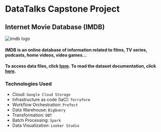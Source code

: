 # DataTalks Capstone Project

## Internet Movie Database (IMDB)
![imdb logo](https://upload.wikimedia.org/wikipedia/commons/thumb/6/69/IMDB_Logo_2016.svg/575px-IMDB_Logo_2016.svg.png?20200406194337)

#### IMDB is an online database of information related to films, TV series, podcasts, home videos, video games...

#### To access data files, click [here](https://datasets.imdbws.com/). To read the dataset documentation, click [here](https://www.imdb.com/interfaces/).

### Technologies Used
- Cloud: `Google Cloud Storage`
- Infrastructure as code (IaC): `Terraform`
- Workflow Orchestration: `Prefect`
- Data Warehouse: `BigQuery`
- Transformation: `DBT`
- Batch Processing: `Spark`
- Data Visualization: `Looker Studio`